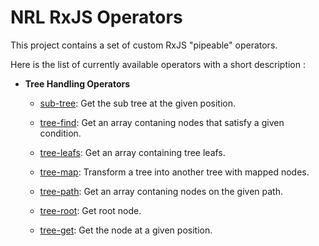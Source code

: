 # NRL RxJS Operators

This project contains a set of custom RxJS "pipeable" operators.

Here is the list of currently available operators with a short description :

 - **Tree Handling Operators**

    - [sub-tree](src/tree-handling/sub-tree.ts): Get the sub tree at the given position.

    - [tree-find](src/tree-handling/tree-find.ts): Get an array contaning nodes that satisfy a given condition.

    - [tree-leafs](src/tree-handling/tree-leafs.ts): Get an array containing tree leafs.

    - [tree-map](src/tree-handling/tree-map.ts): Transform a tree into another tree with mapped nodes.

    - [tree-path](src/tree-handling/tree-path.ts): Get an array contaning nodes on the given path.

    - [tree-root](src/tree-handling/tree-root.ts): Get root node.

    - [tree-get](src/tree-handling/tree-get.ts): Get the node at a given position.
